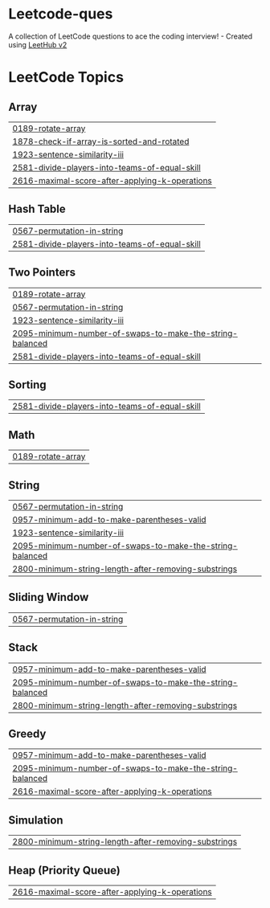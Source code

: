 # Leetcode-ques
A collection of LeetCode questions to ace the coding interview! - Created using [LeetHub v2](https://github.com/arunbhardwaj/LeetHub-2.0)

<!---LeetCode Topics Start-->
# LeetCode Topics
## Array
|  |
| ------- |
| [0189-rotate-array](https://github.com/Akshat-0001/Leetcode-ques/tree/master/0189-rotate-array) |
| [1878-check-if-array-is-sorted-and-rotated](https://github.com/Akshat-0001/Leetcode-ques/tree/master/1878-check-if-array-is-sorted-and-rotated) |
| [1923-sentence-similarity-iii](https://github.com/Akshat-0001/Leetcode-ques/tree/master/1923-sentence-similarity-iii) |
| [2581-divide-players-into-teams-of-equal-skill](https://github.com/Akshat-0001/Leetcode-ques/tree/master/2581-divide-players-into-teams-of-equal-skill) |
| [2616-maximal-score-after-applying-k-operations](https://github.com/Akshat-0001/Leetcode-ques/tree/master/2616-maximal-score-after-applying-k-operations) |
## Hash Table
|  |
| ------- |
| [0567-permutation-in-string](https://github.com/Akshat-0001/Leetcode-ques/tree/master/0567-permutation-in-string) |
| [2581-divide-players-into-teams-of-equal-skill](https://github.com/Akshat-0001/Leetcode-ques/tree/master/2581-divide-players-into-teams-of-equal-skill) |
## Two Pointers
|  |
| ------- |
| [0189-rotate-array](https://github.com/Akshat-0001/Leetcode-ques/tree/master/0189-rotate-array) |
| [0567-permutation-in-string](https://github.com/Akshat-0001/Leetcode-ques/tree/master/0567-permutation-in-string) |
| [1923-sentence-similarity-iii](https://github.com/Akshat-0001/Leetcode-ques/tree/master/1923-sentence-similarity-iii) |
| [2095-minimum-number-of-swaps-to-make-the-string-balanced](https://github.com/Akshat-0001/Leetcode-ques/tree/master/2095-minimum-number-of-swaps-to-make-the-string-balanced) |
| [2581-divide-players-into-teams-of-equal-skill](https://github.com/Akshat-0001/Leetcode-ques/tree/master/2581-divide-players-into-teams-of-equal-skill) |
## Sorting
|  |
| ------- |
| [2581-divide-players-into-teams-of-equal-skill](https://github.com/Akshat-0001/Leetcode-ques/tree/master/2581-divide-players-into-teams-of-equal-skill) |
## Math
|  |
| ------- |
| [0189-rotate-array](https://github.com/Akshat-0001/Leetcode-ques/tree/master/0189-rotate-array) |
## String
|  |
| ------- |
| [0567-permutation-in-string](https://github.com/Akshat-0001/Leetcode-ques/tree/master/0567-permutation-in-string) |
| [0957-minimum-add-to-make-parentheses-valid](https://github.com/Akshat-0001/Leetcode-ques/tree/master/0957-minimum-add-to-make-parentheses-valid) |
| [1923-sentence-similarity-iii](https://github.com/Akshat-0001/Leetcode-ques/tree/master/1923-sentence-similarity-iii) |
| [2095-minimum-number-of-swaps-to-make-the-string-balanced](https://github.com/Akshat-0001/Leetcode-ques/tree/master/2095-minimum-number-of-swaps-to-make-the-string-balanced) |
| [2800-minimum-string-length-after-removing-substrings](https://github.com/Akshat-0001/Leetcode-ques/tree/master/2800-minimum-string-length-after-removing-substrings) |
## Sliding Window
|  |
| ------- |
| [0567-permutation-in-string](https://github.com/Akshat-0001/Leetcode-ques/tree/master/0567-permutation-in-string) |
## Stack
|  |
| ------- |
| [0957-minimum-add-to-make-parentheses-valid](https://github.com/Akshat-0001/Leetcode-ques/tree/master/0957-minimum-add-to-make-parentheses-valid) |
| [2095-minimum-number-of-swaps-to-make-the-string-balanced](https://github.com/Akshat-0001/Leetcode-ques/tree/master/2095-minimum-number-of-swaps-to-make-the-string-balanced) |
| [2800-minimum-string-length-after-removing-substrings](https://github.com/Akshat-0001/Leetcode-ques/tree/master/2800-minimum-string-length-after-removing-substrings) |
## Greedy
|  |
| ------- |
| [0957-minimum-add-to-make-parentheses-valid](https://github.com/Akshat-0001/Leetcode-ques/tree/master/0957-minimum-add-to-make-parentheses-valid) |
| [2095-minimum-number-of-swaps-to-make-the-string-balanced](https://github.com/Akshat-0001/Leetcode-ques/tree/master/2095-minimum-number-of-swaps-to-make-the-string-balanced) |
| [2616-maximal-score-after-applying-k-operations](https://github.com/Akshat-0001/Leetcode-ques/tree/master/2616-maximal-score-after-applying-k-operations) |
## Simulation
|  |
| ------- |
| [2800-minimum-string-length-after-removing-substrings](https://github.com/Akshat-0001/Leetcode-ques/tree/master/2800-minimum-string-length-after-removing-substrings) |
## Heap (Priority Queue)
|  |
| ------- |
| [2616-maximal-score-after-applying-k-operations](https://github.com/Akshat-0001/Leetcode-ques/tree/master/2616-maximal-score-after-applying-k-operations) |
<!---LeetCode Topics End-->